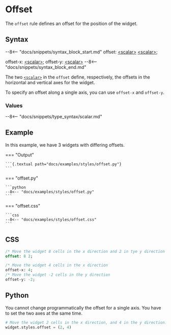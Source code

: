 # Offset

The `offset` rule defines an offset for the position of the widget.

## Syntax

--8<-- "docs/snippets/syntax_block_start.md"
offset: <a href="../css_types/scalar.md">&lt;scalar&gt;</a> <a href="../css_types/scalar.md">&lt;scalar&gt;</a>;

offset-x: <a href="../css_types/scalar.md">&lt;scalar&gt;</a>;
offset-y: <a href="../css_types/scalar.md">&lt;scalar&gt;</a> 
--8<-- "docs/snippets/syntax_block_end.md"

The two [`<scalar>`](../css_types/scalar.md) in the `offset` define, respectively, the offsets in the horizontal and vertical axes for the widget.

To specify an offset along a single axis, you can use `offset-x` and `offset-y`.

### Values

--8<-- "docs/snippets/type_syntax/scalar.md"

## Example

In this example, we have 3 widgets with differing offsets.

=== "Output"

    ```{.textual path="docs/examples/styles/offset.py"}
    ```

=== "offset.py"

    ```python
    --8<-- "docs/examples/styles/offset.py"
    ```

=== "offset.css"

    ```css
    --8<-- "docs/examples/styles/offset.css"
    ```

## CSS

```sass
/* Move the widget 8 cells in the x direction and 2 in tye y direction */
offset: 8 2;

/* Move the widget 4 cells in the x direction
offset-x: 4;
/* Move the widget -2 cells in the y direction
offset-y: -2;
```

## Python

You cannot change programmatically the offset for a single axis.
You have to set the two axes at the same time.

```python
# Move the widget 2 cells in the x direction, and 4 in the y direction.
widget.styles.offset = (2, 4)
```
